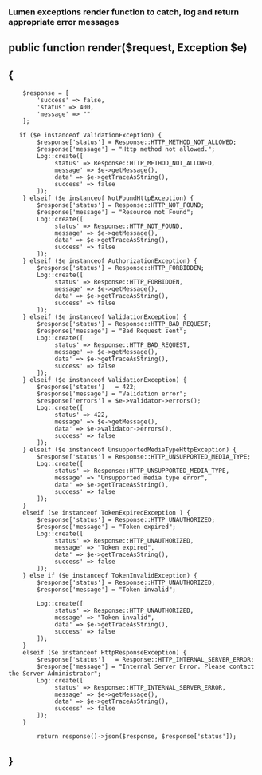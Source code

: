 
### Lumen exceptions render function to catch, log and return appropriate error messages


 ## public function render($request, Exception $e)
 ## {

        $response = [
            'success' => false,
            'status' => 400,
            'message' => ""
        ];

       if ($e instanceof ValidationException) {
            $response['status'] = Response::HTTP_METHOD_NOT_ALLOWED;
            $response['message'] = "Http method not allowed.";
            Log::create([
                'status' => Response::HTTP_METHOD_NOT_ALLOWED,
                'message' => $e->getMessage(),
                'data' => $e->getTraceAsString(),
                'success' => false
            ]);
        } elseif ($e instanceof NotFoundHttpException) {
            $response['status'] = Response::HTTP_NOT_FOUND;
            $response['message'] = "Resource not Found";
            Log::create([
                'status' => Response::HTTP_NOT_FOUND,
                'message' => $e->getMessage(),
                'data' => $e->getTraceAsString(),
                'success' => false
            ]);
        } elseif ($e instanceof AuthorizationException) {
            $response['status'] = Response::HTTP_FORBIDDEN;
            Log::create([
                'status' => Response::HTTP_FORBIDDEN,
                'message' => $e->getMessage(),
                'data' => $e->getTraceAsString(),
                'success' => false
            ]);
        } elseif ($e instanceof ValidationException) {
            $response['status'] = Response::HTTP_BAD_REQUEST;
            $response['message'] = "Bad Request sent";
            Log::create([
                'status' => Response::HTTP_BAD_REQUEST,
                'message' => $e->getMessage(),
                'data' => $e->getTraceAsString(),
                'success' => false
            ]);
        } elseif ($e instanceof ValidationException) {
            $response['status']   = 422;
            $response['message'] = "Validation error";
            $response['errors'] = $e->validator->errors();
            Log::create([
                'status' => 422,
                'message' => $e->getMessage(),
                'data' => $e->validator->errors(),
                'success' => false
            ]);
        } elseif ($e instanceof UnsupportedMediaTypeHttpException) {
            $response['status'] = Response::HTTP_UNSUPPORTED_MEDIA_TYPE;
            Log::create([
                'status' => Response::HTTP_UNSUPPORTED_MEDIA_TYPE,
                'message' => "Unsupported media type error",
                'data' => $e->getTraceAsString(),
                'success' => false
            ]);
        }
        elseif ($e instanceof TokenExpiredException ) {
            $response['status'] = Response::HTTP_UNAUTHORIZED;
            $response['message'] = "Token expired";
            Log::create([
                'status' => Response::HTTP_UNAUTHORIZED,
                'message' => "Token expired",
                'data' => $e->getTraceAsString(),
                'success' => false
            ]);
        } else if ($e instanceof TokenInvalidException) {
            $response['status'] = Response::HTTP_UNAUTHORIZED;
            $response['message'] = "Token invalid";

            Log::create([
                'status' => Response::HTTP_UNAUTHORIZED,
                'message' => "Token invalid",
                'data' => $e->getTraceAsString(),
                'success' => false
            ]);
        }
        elseif ($e instanceof HttpResponseException) {
            $response['status']   = Response::HTTP_INTERNAL_SERVER_ERROR;
            $response['message'] = "Internal Server Error. Please contact the Server Administrator";
            Log::create([
                'status' => Response::HTTP_INTERNAL_SERVER_ERROR,
                'message' => $e->getMessage(),
                'data' => $e->getTraceAsString(),
                'success' => false
            ]);
        }

            return response()->json($response, $response['status']);
   ## }
